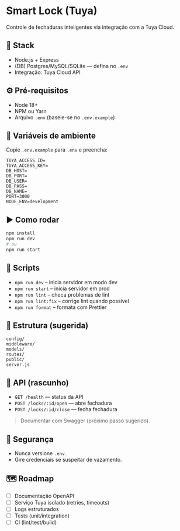 # Smart Lock (Tuya)

Controle de fechaduras inteligentes via integração com a Tuya Cloud.

## 🧱 Stack
- Node.js + Express
- (DB) Postgres/MySQL/SQLite — defina no `.env`
- Integração: Tuya Cloud API

## ⚙️ Pré-requisitos
- Node 18+
- NPM ou Yarn
- Arquivo `.env` (baseie-se no `.env.example`)

## 🔐 Variáveis de ambiente
Copie `.env.example` para `.env` e preencha:
```
TUYA_ACCESS_ID=
TUYA_ACCESS_KEY=
DB_HOST=
DB_PORT=
DB_USER=
DB_PASS=
DB_NAME=
PORT=3000
NODE_ENV=development
```

## ▶️ Como rodar
```bash
npm install
npm run dev
# ou
npm run start
```

## 🧪 Scripts
- `npm run dev` – inicia servidor em modo dev
- `npm run start` – inicia servidor em prod
- `npm run lint` – checa problemas de lint
- `npm run lint:fix` – corrige lint quando possível
- `npm run format` – formata com Prettier

## 📁 Estrutura (sugerida)
```
config/
middleware/
models/
routes/
public/
server.js
```

## 🔌 API (rascunho)
- `GET /health` — status da API
- `POST /locks/:id/open` — abre fechadura
- `POST /locks/:id/close` — fecha fechadura
> Documentar com Swagger (próximo passo sugerido).

## 🔐 Segurança
- Nunca versione `.env`.
- Gire credenciais se suspeitar de vazamento.

## 🗺️ Roadmap
- [ ] Documentação OpenAPI
- [ ] Serviço Tuya isolado (retries, timeouts)
- [ ] Logs estruturados
- [ ] Tests (unit/integration)
- [ ] CI (lint/test/build)
